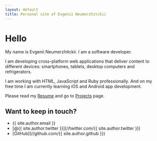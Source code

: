 ```yaml
---
layout: default
title: Personal site of Evgenii Neumerzhitckii
---
```


# Hello

My name is Evgenii Neumerzhitckii. I am a software developer.

I am developing cross-platform web applications that deliver content to different devices: smartphones, tablets, desktop computers and refrigerators.

I am working with HTML, JavaScript and Ruby professionally. And on my free time I am currently learning iOS and Android app development.

Please read my [Resume](/resume) and go to [Projects](/projects) page.

## Want to keep in touch?

* {{ site.author.email }}
* [@{{ site.author.twitter }}](//twitter.com/{{ site.author.twitter }})
* [GitHub](//github.com/{{ site.author.github }})